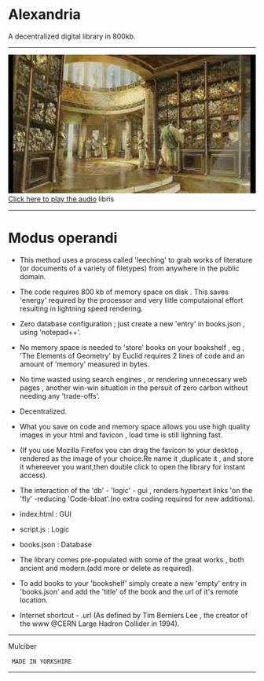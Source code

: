 # Alexandria
A decentralized digital library in 800kb.
**********************************************************************************************************************************************************************************
![lirary-of-alexandria](lib2.jpg) [Click here to play the audio](https://psicodata.io/CDN/mp3/libris.mp3)
libris
**********************************************************************************************************************************************************************************
# Modus operandi
* This method uses a process called 'leeching' to grab works of literature (or documents of a variety of filetypes) from anywhere in the public domain.
* The code requires 800 kb of memory space on disk . This saves 'energy' required by the processor and very liitle computaional effort resulting in lightning speed rendering.
* Zero database configuration ; just create a new 'entry' in books.json , using 'notepad++'.
* No memory space is needed to 'store' books on your bookshelf , eg , 'The Elements of Geometry' by Euclid requires 2 lines of code and an amount of 'memory' measured in bytes.
* No time wasted using search engines , or rendering unnecessary web pages ,  another win-win situation in the persuit of zero carbon without needing any 'trade-offs'.
* Decentralized.
* What you save on code and memory space allows you use high quality images in your html and favicon , load time is still lighning fast.
* (If you use Mozilla Firefox  you can drag the favicon to your desktop , rendered as the image of your choice.Re name it ,duplicate it , and store it whereever you want,then double click to open the library
for instant access).
* The interaction of the 'db' - 'logic' - gui , renders hypertext links 'on the 'fly' -reducing 'Code-bloat'.(no extra coding required for new additions).

* index.html : GUI  
* script.js : Logic
* books.json : Database

* The library comes pre-populated with some of the great works , both ancient and modern.(add more or delete as required).
* To add books to your 'bookshelf' simply create a new 'empty' entry in 'books.json' and add the 'title' of the book and the url of it's remote location.
* Internet shortcut - .url (As defined by Tim Berniers Lee , the creator of the www @CERN Large Hadron Collider in 1994).
***********************************************************************************************************************************************************************************
Mulciber

```
 MADE IN YORKSHIRE
```

************************************************************************************************************************************************************************************
